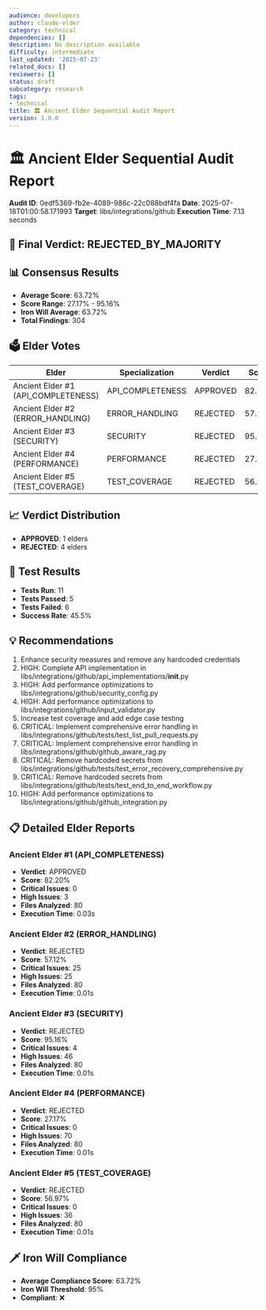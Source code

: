 ```yaml
---
audience: developers
author: claude-elder
category: technical
dependencies: []
description: No description available
difficulty: intermediate
last_updated: '2025-07-23'
related_docs: []
reviewers: []
status: draft
subcategory: research
tags:
- technical
title: 🏛️ Ancient Elder Sequential Audit Report
version: 1.0.0
---
```


# 🏛️ Ancient Elder Sequential Audit Report

**Audit ID**: 0edf5369-fb2e-4089-986c-22c088bdf4fa
**Date**: 2025-07-18T01:00:58.171993
**Target**: libs/integrations/github
**Execution Time**: 7.13 seconds

## 🎯 Final Verdict: **REJECTED_BY_MAJORITY**

## 📊 Consensus Results

- **Average Score**: 63.72%
- **Score Range**: 27.17% - 95.16%
- **Iron Will Average**: 63.72%
- **Total Findings**: 304

## 🗳️ Elder Votes

| Elder | Specialization | Verdict | Score |
|-------|---------------|---------|-------|
| Ancient Elder #1 (API_COMPLETENESS) | API_COMPLETENESS | APPROVED | 82.20% |
| Ancient Elder #2 (ERROR_HANDLING) | ERROR_HANDLING | REJECTED | 57.12% |
| Ancient Elder #3 (SECURITY) | SECURITY | REJECTED | 95.16% |
| Ancient Elder #4 (PERFORMANCE) | PERFORMANCE | REJECTED | 27.17% |
| Ancient Elder #5 (TEST_COVERAGE) | TEST_COVERAGE | REJECTED | 56.97% |

## 📈 Verdict Distribution

- **APPROVED**: 1 elders
- **REJECTED**: 4 elders

## 🧪 Test Results

- **Tests Run**: 11
- **Tests Passed**: 5
- **Tests Failed**: 6
- **Success Rate**: 45.5%

## 💡 Recommendations

1. Enhance security measures and remove any hardcoded credentials
2. HIGH: Complete API implementation in libs/integrations/github/api_implementations/__init__.py
3. HIGH: Add performance optimizations to libs/integrations/github/security_config.py
4. HIGH: Add performance optimizations to libs/integrations/github/input_validator.py
5. Increase test coverage and add edge case testing
6. CRITICAL: Implement comprehensive error handling in libs/integrations/github/tests/test_list_pull_requests.py
7. CRITICAL: Implement comprehensive error handling in libs/integrations/github/github_aware_rag.py
8. CRITICAL: Remove hardcoded secrets from libs/integrations/github/tests/test_error_recovery_comprehensive.py
9. CRITICAL: Remove hardcoded secrets from libs/integrations/github/tests/test_end_to_end_workflow.py
10. HIGH: Add performance optimizations to libs/integrations/github/github_integration.py

## 📋 Detailed Elder Reports

### Ancient Elder #1 (API_COMPLETENESS)

- **Verdict**: APPROVED
- **Score**: 82.20%
- **Critical Issues**: 0
- **High Issues**: 3
- **Files Analyzed**: 80
- **Execution Time**: 0.03s

### Ancient Elder #2 (ERROR_HANDLING)

- **Verdict**: REJECTED
- **Score**: 57.12%
- **Critical Issues**: 25
- **High Issues**: 25
- **Files Analyzed**: 80
- **Execution Time**: 0.01s

### Ancient Elder #3 (SECURITY)

- **Verdict**: REJECTED
- **Score**: 95.16%
- **Critical Issues**: 4
- **High Issues**: 46
- **Files Analyzed**: 80
- **Execution Time**: 0.01s

### Ancient Elder #4 (PERFORMANCE)

- **Verdict**: REJECTED
- **Score**: 27.17%
- **Critical Issues**: 0
- **High Issues**: 70
- **Files Analyzed**: 80
- **Execution Time**: 0.01s

### Ancient Elder #5 (TEST_COVERAGE)

- **Verdict**: REJECTED
- **Score**: 56.97%
- **Critical Issues**: 0
- **High Issues**: 36
- **Files Analyzed**: 80
- **Execution Time**: 0.01s

## 🗡️ Iron Will Compliance

- **Average Compliance Score**: 63.72%
- **Iron Will Threshold**: 95%
- **Compliant**: ❌
